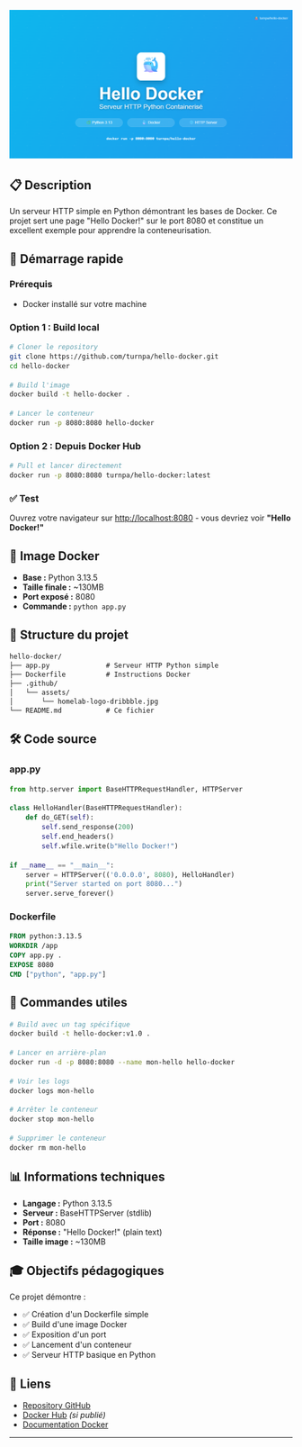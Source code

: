 ![Project Banner](.github/assets/og-image.png)

## 📋 Description

Un serveur HTTP simple en Python démontrant les bases de Docker. Ce projet sert une page "Hello Docker!" sur le port 8080 et constitue un excellent exemple pour apprendre la conteneurisation.

## 🚀 Démarrage rapide

### Prérequis
- Docker installé sur votre machine

### Option 1 : Build local

```bash
# Cloner le repository
git clone https://github.com/turnpa/hello-docker.git
cd hello-docker

# Build l'image
docker build -t hello-docker .

# Lancer le conteneur
docker run -p 8080:8080 hello-docker
```

### Option 2 : Depuis Docker Hub

```bash
# Pull et lancer directement
docker run -p 8080:8080 turnpa/hello-docker:latest
```

### ✅ Test

Ouvrez votre navigateur sur [http://localhost:8080](http://localhost:8080) - vous devriez voir **"Hello Docker!"**

## 🐳 Image Docker

- **Base :** Python 3.13.5
- **Taille finale :** ~130MB
- **Port exposé :** 8080
- **Commande :** `python app.py`

## 📁 Structure du projet

```
hello-docker/
├── app.py              # Serveur HTTP Python simple
├── Dockerfile          # Instructions Docker
├── .github/
│   └── assets/
│       └── homelab-logo-dribbble.jpg
└── README.md           # Ce fichier
```

## 🛠️ Code source

### app.py
```python
from http.server import BaseHTTPRequestHandler, HTTPServer

class HelloHandler(BaseHTTPRequestHandler):
    def do_GET(self):
        self.send_response(200)
        self.end_headers()
        self.wfile.write(b"Hello Docker!")

if __name__ == "__main__":
    server = HTTPServer(('0.0.0.0', 8080), HelloHandler)
    print("Server started on port 8080...")
    server.serve_forever()
```

### Dockerfile
```dockerfile
FROM python:3.13.5
WORKDIR /app
COPY app.py .
EXPOSE 8080
CMD ["python", "app.py"]
```

## 🔧 Commandes utiles

```bash
# Build avec un tag spécifique
docker build -t hello-docker:v1.0 .

# Lancer en arrière-plan
docker run -d -p 8080:8080 --name mon-hello hello-docker

# Voir les logs
docker logs mon-hello

# Arrêter le conteneur
docker stop mon-hello

# Supprimer le conteneur
docker rm mon-hello
```

## 📊 Informations techniques

- **Langage :** Python 3.13.5
- **Serveur :** BaseHTTPServer (stdlib)
- **Port :** 8080
- **Réponse :** "Hello Docker!" (plain text)
- **Taille image :** ~130MB

## 🎓 Objectifs pédagogiques

Ce projet démontre :
- ✅ Création d'un Dockerfile simple
- ✅ Build d'une image Docker
- ✅ Exposition d'un port
- ✅ Lancement d'un conteneur
- ✅ Serveur HTTP basique en Python

## 🔗 Liens

- [Repository GitHub](https://github.com/turnpa/hello-docker)
- [Docker Hub](https://hub.docker.com/r/turnpa/hello-docker) *(si publié)*
- [Documentation Docker](https://docs.docker.com/)

---
